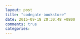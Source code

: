 ```yaml
---
layout: post
title: "codegate-bookstore"
date: 2015-09-18 20:30:48 +0800
comments: true
categories: 
---
```

